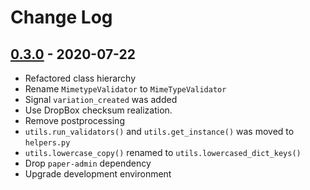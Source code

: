 # Change Log

## [0.3.0](https://github.com/dldevinc/paper-uploads/tree/v0.3.0) - 2020-07-22
- Refactored class hierarchy
- Rename `MimetypeValidator` to `MimeTypeValidator`
- Signal `variation_created` was added
- Use DropBox checksum realization.
- Remove postprocessing
- `utils.run_validators()` and `utils.get_instance()` was moved to `helpers.py`
- `utils.lowercase_copy()` renamed to `utils.lowercased_dict_keys()`
- Drop `paper-admin` dependency
- Upgrade development environment
